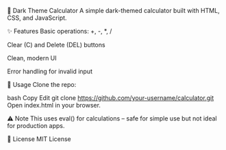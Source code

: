 🧮 Dark Theme Calculator
A simple dark-themed calculator built with HTML, CSS, and JavaScript.

✨ Features
Basic operations: +, -, *, /

Clear (C) and Delete (DEL) buttons

Clean, modern UI

Error handling for invalid input

🚀 Usage
Clone the repo:

bash
Copy
Edit
git clone https://github.com/your-username/calculator.git
Open index.html in your browser.

⚠️ Note
This uses eval() for calculations – safe for simple use but not ideal for production apps.

📃 License
MIT License

